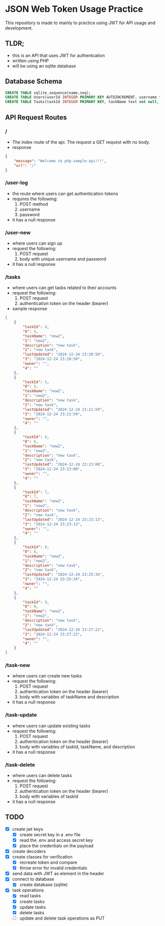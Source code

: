 # JSON Web Token Usage Practice
This repository is made to mainly to practice using JWT for API usage and development. 

## TLDR;
- this is an API that uses JWT for authentcation
- written using PHP
- will be using an sqlite database

## Database Schema
```sql
CREATE TABLE sqlite_sequence(name,seq);
CREATE TABLE Users(userId INTEGER PRIMARY KEY AUTOINCREMENT, username text not null unique, password varchar(64) not null);
CREATE TABLE Tasks(taskId INTEGER PRIMARY KEY, taskName text not null, description text not null, lastUpdated DATETIME not null, owner text not null, FOREIGN KEY (owner) REFERENCES Users(username));
```

## API Request Routes
### /
- The index route of the api. The request a GET request with no body. 
- response
```json
{
    "message": "Welcome to php-sample-api!!!",
    "url": "/"
}
```

### /user-log
- the route where users can get authentication tokens
- requires the following:
    1. POST method
    2. username
    3. password
- it has a null response
### /user-new
- where users can sign up 
- request the following:
    1. POST request
    2. body with unique username and password
- it has a null response
### /tasks
- where users can get tasks related to their accounts
- request the following:
    1. POST request
    2. authentication token on the header (bearer)
- sample response
```json
[
    {
        "taskId": 4,
        "0": 4,
        "taskName": "new2",
        "1": "new2",
        "description": "new task",
        "2": "new task",
        "lastUpdated": "2024-12-24 23:20:50",
        "3": "2024-12-24 23:20:50",
        "owner": "",
        "4": ""
    },
    {
        "taskId": 5,
        "0": 5,
        "taskName": "new2",
        "1": "new2",
        "description": "new task",
        "2": "new task",
        "lastUpdated": "2024-12-24 23:21:59",
        "3": "2024-12-24 23:21:59",
        "owner": "",
        "4": ""
    },
    {
        "taskId": 6,
        "0": 6,
        "taskName": "new2",
        "1": "new2",
        "description": "new task",
        "2": "new task",
        "lastUpdated": "2024-12-24 23:23:00",
        "3": "2024-12-24 23:23:00",
        "owner": "",
        "4": ""
    },
    {
        "taskId": 7,
        "0": 7,
        "taskName": "new2",
        "1": "new2",
        "description": "new task",
        "2": "new task",
        "lastUpdated": "2024-12-24 23:23:13",
        "3": "2024-12-24 23:23:13",
        "owner": "",
        "4": ""
    },
    {
        "taskId": 8,
        "0": 8,
        "taskName": "new2",
        "1": "new2",
        "description": "new task",
        "2": "new task",
        "lastUpdated": "2024-12-24 23:25:34",
        "3": "2024-12-24 23:25:34",
        "owner": "",
        "4": ""
    },
    {
        "taskId": 9,
        "0": 9,
        "taskName": "new2",
        "1": "new2",
        "description": "new task",
        "2": "new task",
        "lastUpdated": "2024-12-24 23:27:22",
        "3": "2024-12-24 23:27:22",
        "owner": "",
        "4": ""
    }
]
```

### /task-new
- where users can create new tasks
- request the following:
    1. POST request
    2. authentication token on the header (bearer)
    3. body with variables of taskName and description
- it has a null response
### /task-update
- where users can update existing tasks
- request the following:
    1. POST request
    2. authentication token on the header (bearer)
    3. body with variables of taskId, taskName, and description
- it has a null response
### /task-delete
- where users can delete tasks
- request the following:
    1. POST request
    2. authentication token on the header (bearer)
    3. body with variables of taskId
- it has a null response


## TODO 
- [x] create jwt keys
    - [x] create secret key in a .env file
    - [x] read the .env and access secret key
    - [x] place the credentials on the payload
- [x] create decoders
- [x] create classes for verification
  - [x] recreate token and compare
  - [x] throw error for invalid credentials
- [x] send data with JWT as element in the header
- [x] connect to database
  - [x] create database (sqlite)
- [x] task operations
  - [x] read tasks
  - [x] create tasks
  - [x] update tasks
  - [x] delete tasks 
  - [ ] update and delete task operations as PUT

